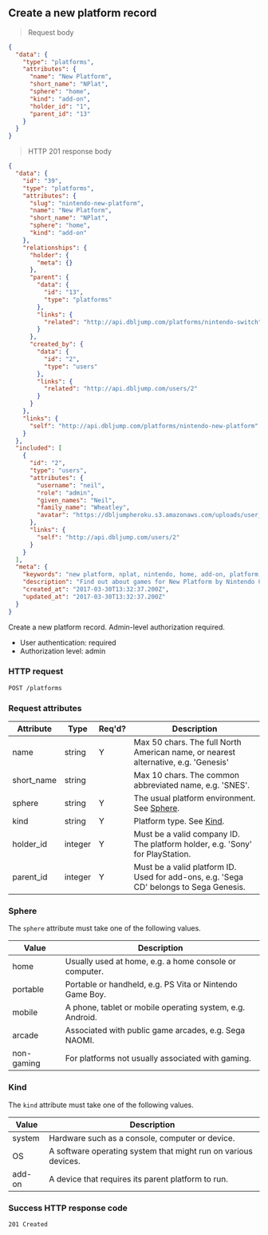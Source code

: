 ## <a name="platforms_create"></a>Create a new platform record

> Request body

```JSON
{
  "data": {
    "type": "platforms",
    "attributes": {
      "name": "New Platform",
      "short_name": "NPlat",
      "sphere": "home",
      "kind": "add-on",
      "holder_id": "1",
      "parent_id": "13"
    }
  }
}
```

> HTTP 201 response body

```JSON
{
  "data": {
    "id": "39",
    "type": "platforms",
    "attributes": {
      "slug": "nintendo-new-platform",
      "name": "New Platform",
      "short_name": "NPlat",
      "sphere": "home",
      "kind": "add-on"
    },
    "relationships": {
      "holder": {
        "meta": {}
      },
      "parent": {
        "data": {
          "id": "13",
          "type": "platforms"
        },
        "links": {
          "related": "http://api.dbljump.com/platforms/nintendo-switch"
        }
      },
      "created_by": {
        "data": {
          "id": "2",
          "type": "users"
        },
        "links": {
          "related": "http://api.dbljump.com/users/2"
        }
      }
    },
    "links": {
      "self": "http://api.dbljump.com/platforms/nintendo-new-platform"
    }
  },
  "included": [
    {
      "id": "2",
      "type": "users",
      "attributes": {
        "username": "neil",
        "role": "admin",
        "given_names": "Neil",
        "family_name": "Wheatley",
        "avatar": "https://dbljumpheroku.s3.amazonaws.com/uploads/user_avatar/2/1703301240.jpg"
      },
      "links": {
        "self": "http://api.dbljump.com/users/2"
      }
    }
  ],
  "meta": {
    "keywords": "new platform, nplat, nintendo, home, add-on, platform, dbljump, video games, pc games, gaming",
    "description": "Find out about games for New Platform by Nintendo Co., Ltd. at Dbljump, the video game reference.",
    "created_at": "2017-03-30T13:32:37.200Z",
    "updated_at": "2017-03-30T13:32:37.200Z"
  }
}
```

Create a new platform record. Admin-level authorization required.

* User authentication: required
* Authorization level: admin

### HTTP request

`POST /platforms`

### Request attributes

Attribute | Type | Req'd? | Description
--------- | ---- | ------ | -----------
name | string | Y | Max 50 chars. The full North American name, or nearest alternative, e.g. 'Genesis'
short_name | string | | Max 10 chars. The common abbreviated name, e.g. 'SNES'.
sphere | string | Y | The usual platform environment. See [Sphere](#platforms_sphere).
kind | string | Y | Platform type. See [Kind](#platforms_kind).
holder_id | integer | Y | Must be a valid company ID. The platform holder, e.g. 'Sony' for PlayStation.
parent_id | integer | Y | Must be a valid platform ID. Used for add-ons, e.g. 'Sega CD' belongs to Sega Genesis.

### <a name="platforms_sphere"></a>Sphere

The `sphere` attribute must take one of the following values.

Value | Description
----- | -----------
home | Usually used at home, e.g. a home console or computer.
portable | Portable or handheld, e.g. PS Vita or Nintendo Game Boy.
mobile | A phone, tablet or mobile operating system, e.g. Android.
arcade | Associated with public game arcades, e.g. Sega NAOMI.
non-gaming | For platforms not usually associated with gaming.

### <a name="platforms_kind"></a>Kind

The `kind` attribute must take one of the following values.

Value | Description
----- | -----------
system | Hardware such as a console, computer or device.
OS | A software operating system that might run on various devices.
add-on | A device that requires its parent platform to run.

### Success HTTP response code

`201 Created`
